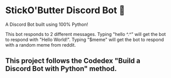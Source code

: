 # StickO'Butter Discord Bot 🧈
A Discord Bot built using 100% Python!

This bot responds to 2 different messages. Typing "hello ^.^" will get the bot to respond with "Hello World!". Typing "$meme" will get the bot to respond with a random meme from reddit.

## This project follows the Codedex "Build a Discord Bot with Python" method.
